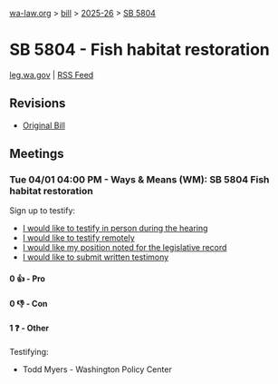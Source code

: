 [wa-law.org](/) > [bill](/bill/) > [2025-26](/bill/2025-26/) > [SB 5804](/bill/2025-26/sb/5804/)

# SB 5804 - Fish habitat restoration
[leg.wa.gov](https://app.leg.wa.gov/billsummary?BillNumber=5804&Year=2025&Initiative=false) | [RSS Feed](./rss.xml)

## Revisions
* [Original Bill](1/)

## Meetings
### Tue 04/01 04:00 PM - Ways & Means (WM): SB 5804 Fish habitat restoration
Sign up to testify:
* [I would like to testify in person during the hearing](https://app.leg.wa.gov/csi/Testifier/Add?chamber=House&mId=33214&aId=166799&caId=26824&tId=1)
* [I would like to testify remotely](https://app.leg.wa.gov/csi/Testifier/Add?chamber=House&mId=33214&aId=166799&caId=26824&tId=2)
* [I would like my position noted for the legislative record](https://app.leg.wa.gov/csi/Testifier/Add?chamber=House&mId=33214&aId=166799&caId=26824&tId=3)
* [I would like to submit written testimony](https://app.leg.wa.gov/csi/Testifier/Add?chamber=House&mId=33214&aId=166799&caId=26824&tId=4)

#### 0 👍 - Pro

#### 0 👎 - Con

#### 1 ❓ - Other
Testifying:
* Todd Myers - Washington Policy Center
